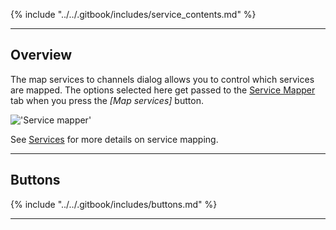 
{% include "../../.gitbook/includes/service_contents.md" %}

---

## Overview

The map services to channels dialog allows you to control which 
services are mapped. The options selected here get passed to the 
[Service Mapper](status_service_mapper) tab when you press 
the *[Map services]* button.

!['Service mapper'](static/img/doc/dvbinputs/service_mapper_dialog.png)

See [Services](class/mpegts_service) for more details on service mapping.

---

## Buttons

{% include "../../.gitbook/includes/buttons.md" %}

---
